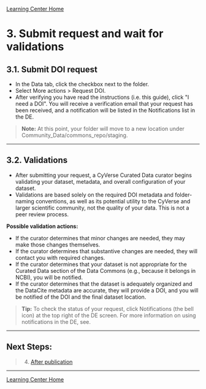 [Learning Center Home](http://learning.cyverse.org/)

# 3. Submit request and wait for validations

## 3.1. Submit DOI request

-   In the Data tab, click the checkbox next to the folder.
-   Select More actions \> Request DOI.
-   After verifying you have read the instructions (i.e. this guide),
    click \"I need a DOI\". You will receive a verification email that
    your request has been received, and a notification will be listed in
    the Notifications list in the DE.

> **Note:** At this point, your folder will move to a new location under Community_Data/commons_repo/staging.

------------------------------------------------------------------------

## 3.2. Validations

-   After submitting your request, a CyVerse Curated Data curator begins
    validating your dataset, metadata, and overall configuration of your
    dataset.
-   Validations are based solely on the required DOI metadata and
    folder-naming conventions, as well as its potential utility to the
    CyVerse and larger scientific community, not the quality of your
    data. This is not a peer review process.

**Possible validation actions:**

-   If the curator determines that minor changes are needed, they
        may make those changes themselves.
-   If the curator determines that substantive changes are needed,
        they will contact you with required changes.
-   If the curator determines that your dataset is not appropriate
        for the Curated Data section of the Data Commons (e.g., because
        it belongs in NCBI), you will be notified.
-   If the curator determines that the dataset is adequately
        organized and the DataCite metadata are accurate, they will
        provide a DOI, and you will be notified of the DOI and the final
        dataset location.


> **Tip:** To check the status of your request, click Notifications (the bell icon) at the top right of the DE screen. For more information on using notifications in the DE, see.

------------------------------------------------------------------------

## Next Steps:

> 4.  [After publication](https://cyverse-learning-materials.github.io/DOI_request_quickstart/after)

------------------------------------------------------------------------

[Learning Center Home](http://learning.cyverse.org/)